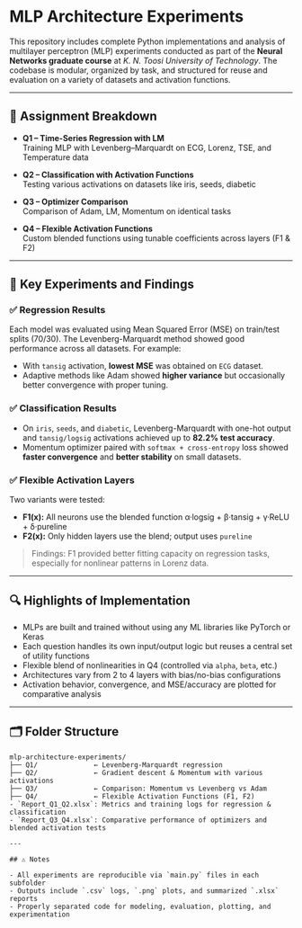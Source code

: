 # MLP Architecture Experiments

This repository includes complete Python implementations and analysis of multilayer perceptron (MLP) experiments conducted as part of the **Neural Networks graduate course** at *K. N. Toosi University of Technology*. The codebase is modular, organized by task, and structured for reuse and evaluation on a variety of datasets and activation functions.

---

## 🧩 Assignment Breakdown

- **Q1 – Time-Series Regression with LM**  
  Training MLP with Levenberg–Marquardt on ECG, Lorenz, TSE, and Temperature data

- **Q2 – Classification with Activation Functions**  
  Testing various activations on datasets like iris, seeds, diabetic

- **Q3 – Optimizer Comparison**  
  Comparison of Adam, LM, Momentum on identical tasks

- **Q4 – Flexible Activation Functions**  
  Custom blended functions using tunable coefficients across layers (F1 & F2)

---
 
## 🧪 Key Experiments and Findings

### ✅ Regression Results
Each model was evaluated using Mean Squared Error (MSE) on train/test splits (70/30). The Levenberg-Marquardt method showed good performance across all datasets. For example:
- With `tansig` activation, **lowest MSE** was obtained on `ECG` dataset.
- Adaptive methods like Adam showed **higher variance** but occasionally better convergence with proper tuning.

### ✅ Classification Results
- On `iris`, `seeds`, and `diabetic`, Levenberg-Marquardt with one-hot output and `tansig/logsig` activations achieved up to **82.2% test accuracy**.
- Momentum optimizer paired with `softmax + cross-entropy` loss showed **faster convergence** and **better stability** on small datasets.

### ✅ Flexible Activation Layers
Two variants were tested:
- **F1(x):** All neurons use the blended function α·logsig + β·tansig + γ·ReLU + δ·pureline
- **F2(x):** Only hidden layers use the blend; output uses `pureline`
> Findings: F1 provided better fitting capacity on regression tasks, especially for nonlinear patterns in Lorenz data.

---

## 🔍 Highlights of Implementation

- MLPs are built and trained without using any ML libraries like PyTorch or Keras
- Each question handles its own input/output logic but reuses a central set of utility functions
- Flexible blend of nonlinearities in Q4 (controlled via `alpha`, `beta`, etc.)
- Architectures vary from 2 to 4 layers with bias/no-bias configurations
- Activation behavior, convergence, and MSE/accuracy are plotted for comparative analysis

---

## 🗂️ Folder Structure

```
mlp-architecture-experiments/
├── Q1/              ← Levenberg-Marquardt regression
├── Q2/              ← Gradient descent & Momentum with various activations
├── Q3/              ← Comparison: Momentum vs Levenberg vs Adam
├── Q4/              ← Flexible Activation Functions (F1, F2)
- `Report_Q1_Q2.xlsx`: Metrics and training logs for regression & classification
- `Report_Q3_Q4.xlsx`: Comparative performance of optimizers and blended activation tests
 
---

## ⚠️ Notes

- All experiments are reproducible via `main.py` files in each subfolder
- Outputs include `.csv` logs, `.png` plots, and summarized `.xlsx` reports
- Properly separated code for modeling, evaluation, plotting, and experimentation

